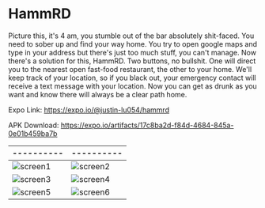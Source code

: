 HammRD
===========
Picture this, it's 4 am, you stumble out of the bar absolutely shit-faced. You need to sober up and find your way home. You try to open google maps and type in your address but there's just too much stuff, you can't manage. Now there's a solution for this, HammRD. Two buttons, no bullshit. One will direct you to the nearest open fast-food restaurant, the other to your home. We'll keep track of your location, so if you black out, your emergency contact will receive a text message with your location. Now you can get as drunk as you want and know there will always  be a clear path home.

Expo Link: https://expo.io/@justin-lu054/hammrd

APK Download: https://expo.io/artifacts/17c8ba2d-f84d-4684-845a-0e01b459ba7b

|----------|----------|
|----------|----------|
|![screen1](https://i.imgur.com/WczcVIr.jpg)|![screen2](https://i.imgur.com/j0oxMhv.jpg)|
|![screen3](https://i.imgur.com/ukIqAq6.jpg)|![screen4](https://i.imgur.com/VvzXbnl.jpg)|
|![screen5](https://i.imgur.com/r9HAN9U.jpg)|![screen6](https://i.imgur.com/xjydls7.png)|







